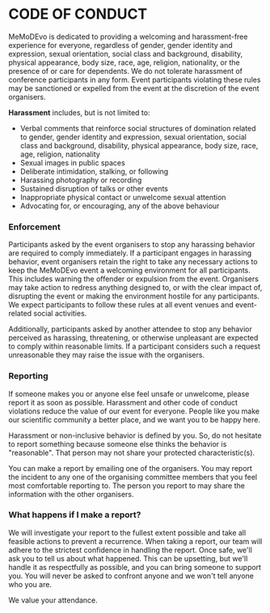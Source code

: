# CODE OF CONDUCT

MeMoDEvo is dedicated to providing a welcoming and harassment-free experience for everyone, regardless of gender, gender identity and expression, sexual orientation, social class and background, disability, physical appearance, body size, race, age, religion, nationality, or the presence of or care for dependents. We do not tolerate harassment of conference participants in any form. Event participants violating these rules may be sanctioned or expelled from the event at the discretion of the event organisers.


**Harassment** includes, but is not limited to:

* Verbal comments that reinforce social structures of domination related to gender, gender identity and expression, sexual orientation, social class and background, disability, physical appearance, body size, race, age, religion, nationality
* Sexual images in public spaces
* Deliberate intimidation, stalking, or following
* Harassing photography or recording
* Sustained disruption of talks or other events
* Inappropriate physical contact or unwelcome sexual attention
* Advocating for, or encouraging, any of the above behaviour


### Enforcement

Participants asked by the event organisers to stop any harassing behavior are required to comply immediately. If a participant engages in harassing behavior, event organisers retain the right to take any necessary actions to keep the MeMoDEvo event a welcoming environment for all participants. This includes warning the offender or expulsion from the event. Organisers may take action to redress anything designed to, or with the clear impact of, disrupting the event or making the environment hostile for any participants. We expect participants to follow these rules at all event venues and event-related social activities.  

Additionally, participants asked by another attendee to stop any behavior perceived as harassing, threatening, or otherwise unpleasant are expected to comply within reasonable limits. If a participant considers such a request unreasonable they may raise the issue with the organisers.


### Reporting

If someone makes you or anyone else feel unsafe or unwelcome, please report it as soon as possible. Harassment and other code of conduct violations reduce the value of our event for everyone. People like you make our scientific community a better place, and we want you to be happy here.  

Harassment or non-inclusive behavior is defined by you. So, do not hesitate to report something because someone else thinks the behavior is "reasonable". That person may not share your protected characteristic(s).  

You can make a report by emailing one of the organisers. You may report the incident to any one of the organising committee members that you feel most comfortable reporting to. The person you report to may share the information with the other organisers.


### What happens if I make a report?

We will investigate your report to the fullest extent possible and take all feasible actions to prevent a recurrence. When taking a report, our team will adhere to the strictest confidence in handling the report. Once safe, we'll ask you to tell us about what happened. This can be upsetting, but we'll handle it as respectfully as possible, and you can bring someone to support you. You will never be asked to confront anyone and we won't tell anyone who you are.  

We value your attendance.
